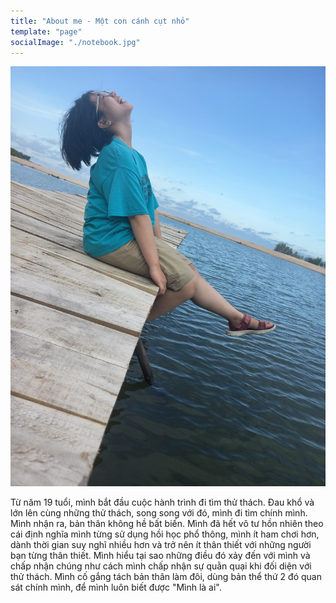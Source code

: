 ```yaml
---
title: "About me - Một con cánh cụt nhỏ"
template: "page"
socialImage: "./notebook.jpg"
---
```


![](./media/About.jpg)

Từ năm 19 tuổi, mình bắt đầu cuộc hành trình đi tìm thử thách. Đau khổ và lớn lên cùng những thử thách, song song với đó, mình đi tìm chính mình. Mình nhận ra, bản thân không hề bất biến. Mình đã hết vô tư hồn nhiên theo cái định nghĩa mình từng sử dụng hồi học phổ thông, mình ít ham chơi hơn, dành thời gian suy nghĩ nhiều hơn và trở nên ít thân thiết với những người bạn từng thân thiết. Mình hiểu tại sao những điều đó xảy đến với mình và chấp nhận chúng như cách mình chấp nhận sự quằn quại khi đối diện với thử thách. Mình cố gắng tách bản thân làm đôi, dùng bản thể thứ 2 đó quan sát chính mình, để mình luôn biết được "Mình là ai".
